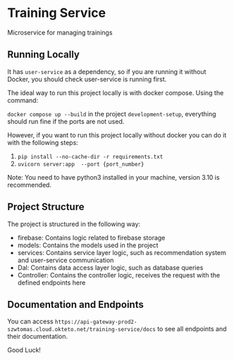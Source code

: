 # Training Service

Microservice for managing trainings

## Running Locally

It has `user-service` as a dependency, so if you are running it without Docker, you should check user-service is running first.

The ideal way to run this project locally is with docker compose. Using the command:

`docker compose up --build` in the project `development-setup`, everything should run fine if the ports are not used.

However, if you want to run this project locally without docker you can do it with the following steps:

1. `pip install --no-cache-dir -r requirements.txt`
2. `uvicorn server:app  --port {port_number}`

Note: You need to have python3 installed in your machine, version 3.10 is recommended.

## Project Structure

The project is structured in the following way:

- firebase: Contains logic related to firebase storage
- models: Contains the models used in the project
- services: Contains service layer logic, such as recommendation system and user-service communication
- Dal: Contains data access layer logic, such as database queries
- Controller: Contains the controller logic, receives the request with the defined endpoints here

## Documentation and Endpoints

You can access `https://api-gateway-prod2-szwtomas.cloud.okteto.net/training-service/docs` to see all endpoints and their documentation.

Good Luck!
